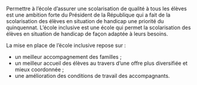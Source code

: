 <p>
  <span id="brief">
    Permettre à l’école d’assurer une scolarisation de qualité à tous les élèves est une ambition forte du Président de la République qui a fait de la scolarisation des élèves en situation de handicap une priorité du quinquennat. 
  </span>
  L’école inclusive est une école qui permet la scolarisation des élèves en situation de handicap de façon adaptée à leurs besoins.
</p>
<p>
  La mise en place de l’école inclusive repose sur :
  <ul>
    <li>un meilleur accompagnement des familles ;</li>
    <li>un meilleur accueil des élèves au travers d’une offre plus diversifiée et mieux coordonnée ;</li>
    <li>une amélioration des conditions de travail des accompagnants.</li>
  </ul>
</p>
